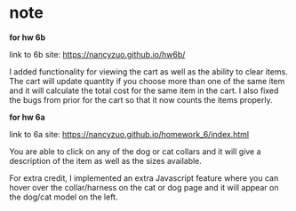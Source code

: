 # note


**for hw 6b**

link to 6b site: https://nancyzuo.github.io/hw6b/

I added functionality for viewing the cart as well as the ability to clear items. The cart will update quantity if you choose more than one of the same item and it will calculate the total cost for the same item in the cart. I also fixed the bugs from prior for the cart so that it now counts the items properly. 



**for hw 6a**

link to 6a site: https://nancyzuo.github.io/homework_6/index.html

You are able to click on any of the dog or cat collars and it will give a description of the item as well as the sizes available. 

For extra credit, I implemented an extra Javascript feature where you can hover over the collar/harness on the cat or dog page and it will appear on the dog/cat model on the left. 
